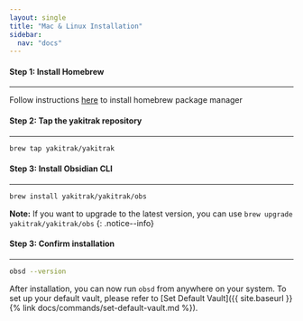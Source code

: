 ```yaml
---
layout: single
title: "Mac & Linux Installation"
sidebar:
  nav: "docs"
---
```


#### Step 1: Install Homebrew

---

Follow instructions [here](https://brew.sh/) to install homebrew package manager

#### Step 2: Tap the yakitrak repository

---

```zsh
brew tap yakitrak/yakitrak
```

#### Step 3: Install Obsidian CLI

---

```zsh
brew install yakitrak/yakitrak/obs
```

**Note:** If you want to upgrade to the latest version, you can use `brew upgrade yakitrak/yakitrak/obs`
{: .notice--info}

#### Step 3: Confirm installation

---

```zsh
obsd --version
```

After installation, you can now run `obsd` from anywhere on your system. To set up your default vault, please refer to [Set Default Vault]({{ site.baseurl }}{% link docs/commands/set-default-vault.md %}).
